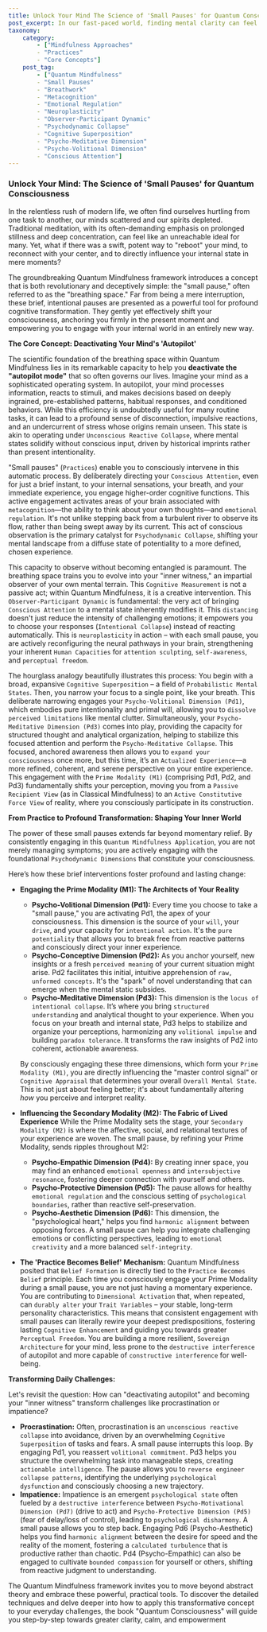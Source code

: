 ```yaml
---
title: Unlock Your Mind The Science of 'Small Pauses' for Quantum Consciousness
post_excerpt: In our fast-paced world, finding mental clarity can feel elusive. This post explores the revolutionary concept of "small pauses" within the Quantum Mindfulness framework, revealing how these brief, intentional breaks can deactivate mental autopilot and cultivate your inner witness. Learn how to actively shape your internal reality through psychodynamic collapse, fostering profound cognitive and emotional transformation.
taxonomy:
    category:
        - ["Mindfulness Approaches"
        - "Practices"
        - "Core Concepts"]
    post_tag:
        - ["Quantum Mindfulness"
        - "Small Pauses"
        - "Breathwork"
        - "Metacognition"
        - "Emotional Regulation"
        - "Neuroplasticity"
        - "Observer-Participant Dynamic"
        - "Psychodynamic Collapse"
        - "Cognitive Superposition"
        - "Psycho-Meditative Dimension"
        - "Psycho-Volitional Dimension"
        - "Conscious Attention"]
---
```

### Unlock Your Mind: The Science of 'Small Pauses' for Quantum Consciousness

In the relentless rush of modern life, we often find ourselves hurtling from one task to another, our minds scattered and our spirits depleted. Traditional meditation, with its often-demanding emphasis on prolonged stillness and deep concentration, can feel like an unreachable ideal for many. Yet, what if there was a swift, potent way to "reboot" your mind, to reconnect with your center, and to directly influence your internal state in mere moments?

The groundbreaking Quantum Mindfulness framework introduces a concept that is both revolutionary and deceptively simple: the "small pause," often referred to as the "breathing space." Far from being a mere interruption, these brief, intentional pauses are presented as a powerful tool for profound cognitive transformation. They gently yet effectively shift your consciousness, anchoring you firmly in the present moment and empowering you to engage with your internal world in an entirely new way.

**The Core Concept: Deactivating Your Mind's 'Autopilot'**

The scientific foundation of the breathing space within Quantum Mindfulness lies in its remarkable capacity to help you **deactivate the "autopilot mode"** that so often governs our lives. Imagine your mind as a sophisticated operating system. In autopilot, your mind processes information, reacts to stimuli, and makes decisions based on deeply ingrained, pre-established patterns, habitual responses, and conditioned behaviors. While this efficiency is undoubtedly useful for many routine tasks, it can lead to a profound sense of disconnection, impulsive reactions, and an undercurrent of stress whose origins remain unseen. This state is akin to operating under `Unconscious Reactive Collapse`, where mental states solidify without conscious input, driven by historical imprints rather than present intentionality.

"Small pauses" (`Practices`) enable you to consciously intervene in this automatic process. By deliberately directing your `Conscious Attention`, even for just a brief instant, to your internal sensations, your breath, and your immediate experience, you engage higher-order cognitive functions. This active engagement activates areas of your brain associated with `metacognition`—the ability to think about your own thoughts—and `emotional regulation`. It's not unlike stepping back from a turbulent river to observe its flow, rather than being swept away by its current. This act of conscious observation is the primary catalyst for `Psychodynamic Collapse`, shifting your mental landscape from a diffuse state of potentiality to a more defined, chosen experience.

This capacity to observe without becoming entangled is paramount. The breathing space trains you to evolve into your "inner witness," an impartial observer of your own mental terrain. This `Cognitive Measurement` is not a passive act; within Quantum Mindfulness, it is a creative intervention. This `Observer-Participant Dynamic` is fundamental: the very act of bringing `Conscious Attention` to a mental state inherently modifies it. This `distancing` doesn't just reduce the intensity of challenging emotions; it empowers you to choose your responses (`Intentional Collapse`) instead of reacting automatically. This is `neuroplasticity` in action – with each small pause, you are actively reconfiguring the neural pathways in your brain, strengthening your inherent `Human Capacities` for `attention sculpting`, `self-awareness`, and `perceptual freedom`.

The hourglass analogy beautifully illustrates this process: You begin with a broad, expansive `Cognitive Superposition` – a field of `Probabilistic Mental States`. Then, you narrow your focus to a single point, like your breath. This deliberate narrowing engages your `Psycho-Volitional Dimension (Pd1)`, which embodies pure intentionality and primal will, allowing you to `dissolve perceived limitations` like mental clutter. Simultaneously, your `Psycho-Meditative Dimension (Pd3)` comes into play, providing the capacity for structured thought and analytical organization, helping to stabilize this focused attention and perform the `Psycho-Meditative Collapse`. This focused, anchored awareness then allows you to `expand your consciousness` once more, but this time, it’s an `Actualized Experience`—a more refined, coherent, and serene perspective on your entire experience. This engagement with the `Prime Modality (M1)` (comprising Pd1, Pd2, and Pd3) fundamentally shifts your perception, moving you from a `Passive Recipient View` (as in Classical Mindfulness) to an `Active Constitutive Force View` of reality, where you consciously participate in its construction.

**From Practice to Profound Transformation: Shaping Your Inner World**

The power of these small pauses extends far beyond momentary relief. By consistently engaging in this `Quantum Mindfulness Application`, you are not merely managing symptoms; you are actively engaging with the foundational `Psychodynamic Dimensions` that constitute your consciousness.

Here’s how these brief interventions foster profound and lasting change:

*   **Engaging the Prime Modality (M1): The Architects of Your Reality**
    *   **Psycho-Volitional Dimension (Pd1):** Every time you choose to take a "small pause," you are activating Pd1, the apex of your consciousness. This dimension is the source of your `will`, your `drive`, and your capacity for `intentional action`. It's the `pure potentiality` that allows you to break free from reactive patterns and consciously direct your inner experience.
    *   **Psycho-Conceptive Dimension (Pd2):** As you anchor yourself, new insights or a fresh `perceived meaning` of your current situation might arise. Pd2 facilitates this initial, intuitive apprehension of `raw, unformed concepts`. It's the "spark" of novel understanding that can emerge when the mental static subsides.
    *   **Psycho-Meditative Dimension (Pd3):** This dimension is the `locus of intentional collapse`. It’s where you bring `structured understanding` and analytical thought to your experience. When you focus on your breath and internal state, Pd3 helps to stabilize and organize your perceptions, harmonizing any `volitional impulse` and building `paradox tolerance`. It transforms the raw insights of Pd2 into coherent, actionable awareness.

    By consciously engaging these three dimensions, which form your `Prime Modality (M1)`, you are directly influencing the "master control signal" or `Cognitive Appraisal` that determines your overall `Overall Mental State`. This is not just about feeling better; it's about fundamentally altering *how* you perceive and interpret reality.

*   **Influencing the Secondary Modality (M2): The Fabric of Lived Experience**
    While the Prime Modality sets the stage, your `Secondary Modality (M2)` is where the affective, social, and relational textures of your experience are woven. The small pause, by refining your Prime Modality, sends ripples throughout M2:
    *   **Psycho-Empathic Dimension (Pd4):** By creating inner space, you may find an enhanced `emotional openness` and `intersubjective resonance`, fostering deeper connection with yourself and others.
    *   **Psycho-Protective Dimension (Pd5):** The pause allows for healthy `emotional regulation` and the conscious setting of `psychological boundaries`, rather than reactive self-preservation.
    *   **Psycho-Aesthetic Dimension (Pd6):** This dimension, the "psychological heart," helps you find `harmonic alignment` between opposing forces. A small pause can help you integrate challenging emotions or conflicting perspectives, leading to `emotional creativity` and a more balanced `self-integrity`.

*   **The 'Practice Becomes Belief' Mechanism:**
    Quantum Mindfulness posited that `Belief Formation` is directly tied to the `Practice Becomes Belief` principle. Each time you consciously engage your Prime Modality during a small pause, you are not just having a momentary experience. You are contributing to `Dimensional Activation` that, when repeated, can `durably alter` your `Trait Variables` – your stable, long-term personality characteristics. This means that consistent engagement with small pauses can literally rewire your deepest predispositions, fostering lasting `Cognitive Enhancement` and guiding you towards greater `Perceptual Freedom`. You are building a more resilient, `Sovereign Architecture` for your mind, less prone to the `destructive interference` of autopilot and more capable of `constructive interference` for well-being.

**Transforming Daily Challenges:**

Let's revisit the question: How can "deactivating autopilot" and becoming your "inner witness" transform challenges like procrastination or impatience?

*   **Procrastination:** Often, procrastination is an `unconscious reactive collapse` into avoidance, driven by an overwhelming `Cognitive Superposition` of tasks and fears. A small pause interrupts this loop. By engaging Pd1, you reassert `volitional commitment`. Pd3 helps you structure the overwhelming task into manageable steps, creating `actionable intelligence`. The pause allows you to `reverse engineer collapse patterns`, identifying the underlying `psychological dysfunction` and consciously choosing a new trajectory.
*   **Impatience:** Impatience is an emergent `psychological state` often fueled by a `destructive interference` between `Psycho-Motivational Dimension (Pd7)` (drive to act) and `Psycho-Protective Dimension (Pd5)` (fear of delay/loss of control), leading to `psychological disharmony`. A small pause allows you to step back. Engaging Pd6 (Psycho-Aesthetic) helps you find `harmonic alignment` between the desire for speed and the reality of the moment, fostering a `calculated turbulence` that is productive rather than chaotic. Pd4 (Psycho-Empathic) can also be engaged to cultivate `bounded compassion` for yourself or others, shifting from reactive judgment to understanding.

The Quantum Mindfulness framework invites you to move beyond abstract theory and embrace these powerful, practical tools. To discover the detailed techniques and delve deeper into how to apply this transformative concept to your everyday challenges, the book "Quantum Consciousness" will guide you step-by-step towards greater clarity, calm, and empowerment
